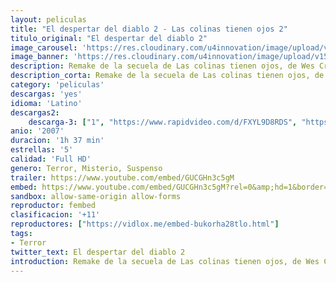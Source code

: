 ```yaml
---
layout: peliculas
title: "El despertar del diablo 2 - Las colinas tienen ojos 2"
titulo_original: "El despertar del diablo 2"
image_carousel: 'https://res.cloudinary.com/u4innovation/image/upload/v1560286538/despertar2-poster-min_bzvbkd.jpg'
image_banner: 'https://res.cloudinary.com/u4innovation/image/upload/v1560286539/despertar-2-banner-min_g0ffdu.jpg'
description: Remake de la secuela de Las colinas tienen ojos, de Wes Craven. Lo que comenzó con la familia Carter, no llegó, claramente, a su fin con la familia Carter. Como parte de una misión habitual, una unidad de soldados de la Guardia Nacional se detiene en una posición avanzada de Nuevo México para entregar equipo a un grupo de científicos atómicos. Sin embargo, al llegar al aislado campo de investigación, lo hallan misteriosamente desierto. Después de haber divisado una señal de socorro en una lejana cordillera, el equipo decide emprender una misión de búsqueda y rescate por las montañas con el fin de localizar a los científicos desaparecidos. No saben que éstas son las mismas montañas que la desventurada familia Carter visitó en una ocasión, y en las que acecha una tribu de mutantes antropófagos. Y en esta ocasión, las fuerzas del mal que pretenden la aniquilación de los soldados son aún mayores.
description_corta: Remake de la secuela de Las colinas tienen ojos, de Wes Craven. Lo que comenzó con la familia Carter, no llegó, claramente, a su fin con la familia Carter. Como parte de una misión habitual, una unidad de soldados de la Guardia Nacional se detiene en una posición avanzada de Nuevo México para entregar equipo a un grupo de científicos atómicos. Sin embargo, al...
category: 'peliculas'
descargas: 'yes'
idioma: 'Latino'
descargas2:
    descarga-3: ["1", "https://www.rapidvideo.com/d/FXYL9D8RDS", "https://www.google.com/s2/favicons?domain=mega.nz","Mega","https://res.cloudinary.com/imbriitneysam/image/upload/v1541473684/mexico.png", "Latino", "Full HD"]
anio: '2007'
duracion: '1h 37 min'
estrellas: '5'
calidad: 'Full HD'
genero: Terror, Misterio, Suspenso
trailer: https://www.youtube.com/embed/GUCGHn3c5gM
embed: https://www.youtube.com/embed/GUCGHn3c5gM?rel=0&amp;hd=1&border=0&wmode=opaque&enablejsapi=1&modestbranding=1&controls=1&showinfo=1
sandbox: allow-same-origin allow-forms
reproductor: fembed
clasificacion: '+11'
reproductores: ["https://vidlox.me/embed-bukorha28tlo.html"]
tags:
- Terror
twitter_text: El despertar del diablo 2
introduction: Remake de la secuela de Las colinas tienen ojos, de Wes Craven. Lo que comenzó con la familia Carter, no llegó, claramente, a su fin con la familia Carter. Como parte de una misión habitual, una unidad de soldados de la Guardia Nacional se detiene en una posición avanzada de Nuevo México para entregar equipo a un grupo de científicos atómicos. Sin embargo, al..
---
```



 







